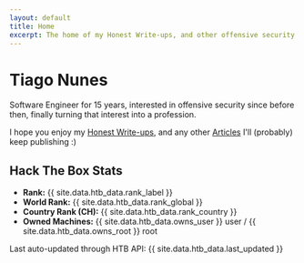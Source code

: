 ```yaml
---
layout: default
title: Home
excerpt: The home of my Honest Write-ups, and other offensive security musings, all neon-lit.
---
```


# Tiago Nunes
Software Engineer for 15 years, interested in offensive security since before then, finally turning that interest into a profession.

I hope you enjoy my [Honest Write-ups](/writeups/), and any other [Articles](/articles/) I'll (probably) keep publishing :)

<div class="card">
  <h2>Hack The Box Stats</h2>
  <ul>
    <li><strong>Rank:</strong> {{ site.data.htb_data.rank_label }}</li>
    <li><strong>World Rank:</strong> {{ site.data.htb_data.rank_global }}</li>
    <!--<li># <strong>Personal Best:</strong> {{ site.data.htb_data.best_rank }} ({{ site.data.htb_data.best_date }})</li>-->
    <li><strong>Country Rank (CH):</strong> {{ site.data.htb_data.rank_country }}</li>
    <li><strong>Owned Machines:</strong> {{ site.data.htb_data.owns_user }} user / {{ site.data.htb_data.owns_root }} root</li>
    <!--<li># <strong>Current ProLab:</strong> {{ site.data.htb_data.current_prolab }} ({{ site.data.htb_data.prolab_owned_flags }}/{{ site.data.htb_data.prolab_total_flags }} flags)</li>-->
  </ul>
  <div class="last-updated">Last auto-updated through HTB API: {{ site.data.htb_data.last_updated }}</div>
</div>

